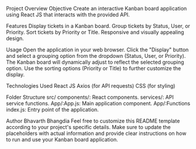 Project Overview
Objective
Create an interactive Kanban board application using React JS that interacts with the provided API.

Features
Display tickets in a Kanban board.
Group tickets by Status, User, or Priority.
Sort tickets by Priority or Title.
Responsive and visually appealing design.

Usage
Open the application in your web browser.
Click the "Display" button and select a grouping option from the dropdown (Status, User, or Priority).
The Kanban board will dynamically adjust to reflect the selected grouping option.
Use the sorting options (Priority or Title) to further customize the display.


Technologies Used
React JS
Axios (for API requests)
CSS (for styling)


Folder Structure
src/
components/: React components.
services/: API service functions.
App/:App.js: Main application component.
App/:Functions
index.js: Entry point of the application.


Author
Bhavarth Bhangdia
Feel free to customize this README template according to your project's specific details. Make sure to update the placeholders with actual information and provide clear instructions on how to run and use your Kanban board application.

